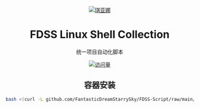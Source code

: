 <div align="center">

<a href="https://zh.moegirl.org.cn/琪亚娜·卡斯兰娜(崩坏3)">
  <picture>
    <source media="(prefers-color-scheme: dark)" srcset="https://cdn.jsdelivr.net/gh/FantasticDreamStarrySky/FDSS-Script/Picture/琪亚娜·卡斯兰娜·空之律者·度假.png">
    <img alt="琪亚娜" src="https://cdn.jsdelivr.net/gh/FantasticDreamStarrySky/FDSS-Script/Picture/琪亚娜·卡斯兰娜·空之律者·度假.png">
  </picture>
</a>

# FDSS Linux Shell Collection

统一项目自动化脚本

[![访问量](https://profile-counter.glitch.me/FantasticDreamStarrySky-FDSS-Linux-Shell-Collection/count.svg)](https://github.com/FantasticDreamStarrySky/FDSS-Linux-Shell-Collection)

## 容器安装

```sh
bash <(curl -L github.com/FantasticDreamStarrySky/FDSS-Script/raw/main/Install-Docker.sh)
```

</div>